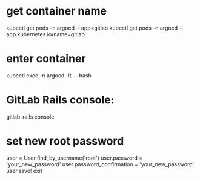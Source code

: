 # get container name
kubectl get pods -n argocd -l app=gitlab
kubectl get pods -n argocd -l app.kubernetes.io/name=gitlab

# enter container
kubectl exec -n argocd -it <gitlab-pod-name> -- bash

# GitLab Rails console:
gitlab-rails console

# set new root password
user = User.find_by_username('root')
user.password = 'your_new_password'
user.password_confirmation = 'your_new_password'
user.save!
exit
